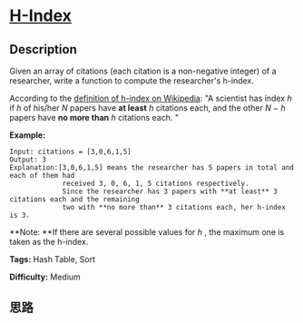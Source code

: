 # [H-Index][title]

## Description

Given an array of citations (each citation is a non-negative integer) of a
researcher, write a function to compute the researcher's h-index.

According to the [definition of h-index on
Wikipedia](https://en.wikipedia.org/wiki/H-index): "A scientist has index _h_
if _h_ of his/her _N_ papers have **at least** _h_ citations each, and the
other _N − h_ papers have **no more than** _h_ citations each. "

**Example:**
            Input: citations = [3,0,6,1,5]    Output: 3     Explanation:[3,0,6,1,5] means the researcher has 5 papers in total and each of them had                  received 3, 0, 6, 1, 5 citations respectively.                  Since the researcher has 3 papers with **at least** 3 citations each and the remaining                  two with **no more than** 3 citations each, her h-index is 3.

**Note:  **If there are several possible values for _h_ , the maximum one is
taken as the h-index.


**Tags:** Hash Table, Sort

**Difficulty:** Medium

## 思路

[title]: https://leetcode.com/problems/h-index
